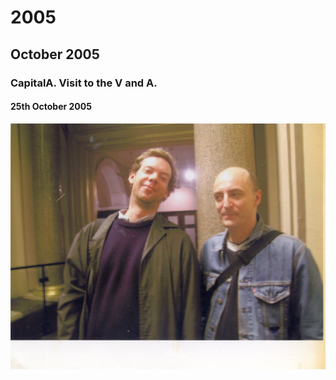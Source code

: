 # 2005

## October 2005 

### CapitalA. Visit to the V and A.

#### 25th October 2005 

![With a friend from ](../.gitbook/assets/2005-10-25-capitala-visit-to-the-v-and-a-2.jpg)



